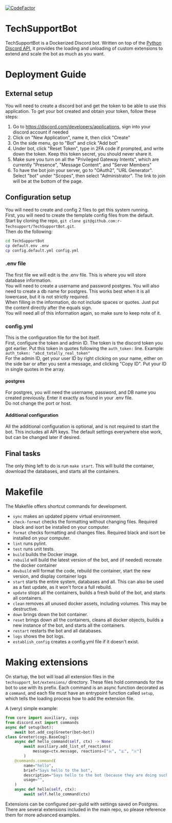 [![CodeFactor](https://www.codefactor.io/repository/github/r-techsupport/techsupportbot/badge)](https://www.codefactor.io/repository/github/r-techsupport/techsupportbot)

# TechSupportBot

TechSupportBot is a Dockerized Discord bot. Written on top of the [Python Discord API](https://discordpy.readthedocs.io/en/stable/), it provides the loading and unloading of custom extensions to extend and scale the bot as much as you want.

# Deployment Guide
## External setup
You will need to create a discord bot and get the token to be able to use this application. To get your bot created and obtain your token, follow these steps:
1. Go to https://discord.com/developers/applications, sign into your discord account if needed
2. Click on "New Application", name it, then click "Create"
3. On the side menu, go to "Bot" and click "Add bot"
4. Under bot, click "Reset Token", type in 2FA code if prompted, and write down the token. Keep this token secret, you should never share it.
5. Make sure you turn on all the "Privileged Gateway Intents", which are currently "Presence", "Message Content", and "Server Members"
6. To have the bot join your server, go to "OAuth2", "URL Generator". Select "bot" under "Scopes", then select "Administrator". The link to join will be at the bottom of the page.
## Configuration setup
You will need to create and config 2 files to get this system running.  
First, you will need to create the template config files from the default.  
Start by cloning the repo, `git clone git@github.com:r-Techsupport/TechSupportBot.git`.  
Then do the following:  
```bash
cd TechSupportBot
cp default.env .env
cp config.default.yml config.yml
```
### .env file
The first file we will edit is the .env file. This is where you will store database information.  
You will need to create a username and password postgres.
You will also need to create a db name for postgres. This works best when it is all lowercase, but it is not strictly required.  
When filling in the information, do not include spaces or quotes. Just put the content directly after the equals sign.  
You will need all of this information again, so make sure to keep note of it.  
### config.yml
This is the configuration file for the bot itself.  
First, configure the token and admin ID. The token is the discord token you got earlier. Put this token in quotes following the `auth_token:` line. Example: `auth_token: "abcd_totally_real_token"`  
For the admin ID, get your user ID by right clicking on your name, either on the side bar or after you sent a message, and clicking "Copy ID". Put your ID in single quotes in the array.  
#### postgres
For postgres, you will need the username, password, and DB name you created previously. Enter it exactly as found in your .env file.  
Do not change the port or host.  
#### Additional configuration
All the additional configuration is optional, and is not required to start the bot. This includes all API keys. The default settings everywhere else work, but can be changed later if desired.
## Final tasks
The only thing left to do is run `make start`. This will build the container, download the databases, and starts all the containers.

# Makefile

The Makefile offers shortcut commands for development.

* `sync` makes an updated pipenv virtual environment.
* `check-format` checks the formatting without changing files. Required black and isort be installed on your computer.
* `format` checks formatting and changes files. Required black and isort be installed on your computer.
* `lint` runs pylint.
* `test` runs unit tests.
* `build` builds the Docker image.
* `rebuild` will build the latest version of the bot, and (if needed) recreate the docker container
* `devbuild` will format the code, rebuild the container, start the new version, and display container logs
* `start` starts the entire system, databases and all. This can also be used as a fast update, as it won't force a full rebuild.
* `update` stops all the containers, builds a fresh build of the bot, and starts all containers.
* `clean` removes all unused docker assets, including volumes. This may be destructive.
* `down` brings down the bot container.
* `reset` brings down all the containers, cleans all docker objects, builds a new instance of the bot, and starts all the containers.
* `restart` restarts the bot and all databases.
* `logs` shows the bot logs.
* `establish_config` creates a config.yml file if it doesn't exist.

# Making extensions

On startup, the bot will load all extension files in the `techsupport_bot/extensions/` directory. These files hold commands for the bot to use with its prefix. Each command is an async function decorated as a `command`, and each file must have an entrypoint function called `setup`, which tells the loading process how to add the extension file.

A (very) simple example:
```python
from core import auxiliary, cogs
from discord.ext import commands
async def setup(bot):
    await bot.add_cog(Greeter(bot=bot))
class Greeter(cogs.BaseCog):
    async def hello_command(self, ctx) -> None:
        await auxiliary.add_list_of_reactions(
            message=ctx.message, reactions=["🇭", "🇪", "🇾"]
        )
    @commands.command(
        name="hello",
        brief="Says hello to the bot",
        description="Says hello to the bot (because they are doing such a great job!)",
        usage="",
    )
    async def hello(self, ctx):
        await self.hello_command(ctx)
```
Extensions can be configured per-guild with settings saved on Postgres. There are several extensions included in the main repo, so please reference them for more advanced examples.
